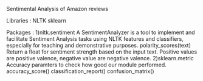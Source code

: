 Sentimental Analysis of Amazon reviews 

Libraries : 
NLTK
sklearn 

Packages :
1)nltk.sentiment
  A SentimentAnalyzer is a tool to implement and facilitate Sentiment Analysis tasks using NLTK features and classifiers, especially for teaching and demonstrative         purposes.
polarity_scores(text)
  Return a float for sentiment strength based on the input text. Positive values are positive valence, negative value are negative valence.
2)sklearn.metric 
Accuracy paramters to check how good our module performed.
  accuracy_score()
  classification_report()
  confusion_matrix()
